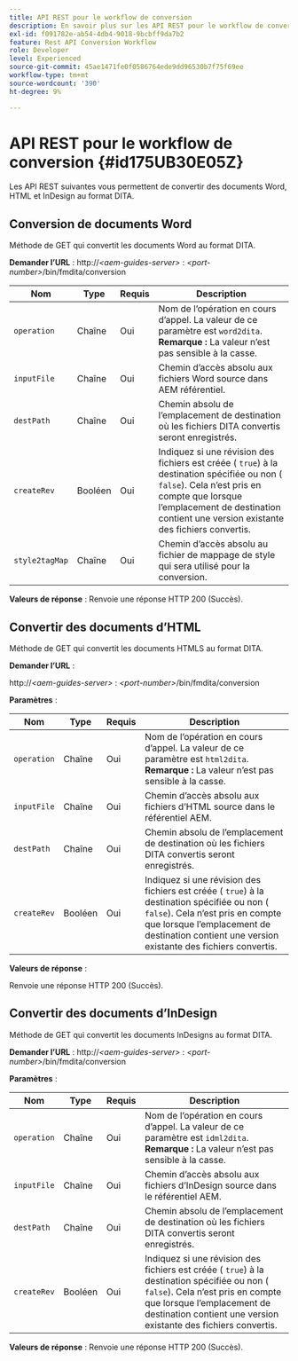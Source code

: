 ```yaml
---
title: API REST pour le workflow de conversion
description: En savoir plus sur les API REST pour le workflow de conversion
exl-id: f091782e-ab54-4db4-9018-9bcbff9da7b2
feature: Rest API Conversion Workflow
role: Developer
level: Experienced
source-git-commit: 45ae1471fe0f0586764ede9dd96530b7f75f69ee
workflow-type: tm+mt
source-wordcount: '390'
ht-degree: 9%

---
```


# API REST pour le workflow de conversion {#id175UB30E05Z}

Les API REST suivantes vous permettent de convertir des documents Word, HTML et InDesign au format DITA.

## Conversion de documents Word

Méthode de GET qui convertit les documents Word au format DITA.

**Demander l’URL** :
http://*&lt;aem-guides-server\>* : *&lt;port-number\>*/bin/fmdita/conversion

| Nom | Type | Requis | Description |
|----|----|--------|-----------|
| ``operation`` | Chaîne | Oui | Nom de l’opération en cours d’appel. La valeur de ce paramètre est ``word2dita``. <br> **Remarque :** La valeur n’est pas sensible à la casse. |
| `inputFile` | Chaîne | Oui | Chemin d’accès absolu aux fichiers Word source dans AEM référentiel. |
| `destPath` | Chaîne | Oui | Chemin absolu de l’emplacement de destination où les fichiers DITA convertis seront enregistrés. |
| `createRev` | Booléen | Oui | Indiquez si une révision des fichiers est créée \( `true`\) à la destination spécifiée ou non \( `false`\). Cela n’est pris en compte que lorsque l’emplacement de destination contient une version existante des fichiers convertis. |
| `style2tagMap` | Chaîne | Oui | Chemin d’accès absolu au fichier de mappage de style qui sera utilisé pour la conversion. |

**Valeurs de réponse** :
Renvoie une réponse HTTP 200 \(Succès\).

## Convertir des documents d’HTML

Méthode de GET qui convertit les documents HTMLS au format DITA.

**Demander l’URL** :

http://*&lt;aem-guides-server\>* : *&lt;port-number\>*/bin/fmdita/conversion

**Paramètres** :

| Nom | Type | Requis | Description |
|----|----|--------|-----------|
| `operation` | Chaîne | Oui | Nom de l’opération en cours d’appel. La valeur de ce paramètre est ``html2dita``. <br> **Remarque :** La valeur n’est pas sensible à la casse. |
| `inputFile` | Chaîne | Oui | Chemin d’accès absolu aux fichiers d’HTML source dans le référentiel AEM. |
| `destPath` | Chaîne | Oui | Chemin absolu de l’emplacement de destination où les fichiers DITA convertis seront enregistrés. |
| `createRev` | Booléen | Oui | Indiquez si une révision des fichiers est créée \( `true`\) à la destination spécifiée ou non \( `false`\). Cela n’est pris en compte que lorsque l’emplacement de destination contient une version existante des fichiers convertis. |

**Valeurs de réponse** :

Renvoie une réponse HTTP 200 \(Succès\).

## Convertir des documents d’InDesign

Méthode de GET qui convertit les documents InDesigns au format DITA.

**Demander l’URL** :
http://*&lt;aem-guides-server\>* : *&lt;port-number\>*/bin/fmdita/conversion

**Paramètres** :

| Nom | Type | Requis | Description |
|----|----|--------|-----------|
| ``operation`` | Chaîne | Oui | Nom de l’opération en cours d’appel. La valeur de ce paramètre est ``idml2dita``. <br> **Remarque :** La valeur n’est pas sensible à la casse. |
| `inputFile` | Chaîne | Oui | Chemin d’accès absolu aux fichiers d’InDesign source dans le référentiel AEM. |
| `destPath` | Chaîne | Oui | Chemin absolu de l’emplacement de destination où les fichiers DITA convertis seront enregistrés. |
| `createRev` | Booléen | Oui | Indiquez si une révision des fichiers est créée \( `true`\) à la destination spécifiée ou non \( `false`\). Cela n’est pris en compte que lorsque l’emplacement de destination contient une version existante des fichiers convertis. |

**Valeurs de réponse** :
Renvoie une réponse HTTP 200 \(Succès\).
